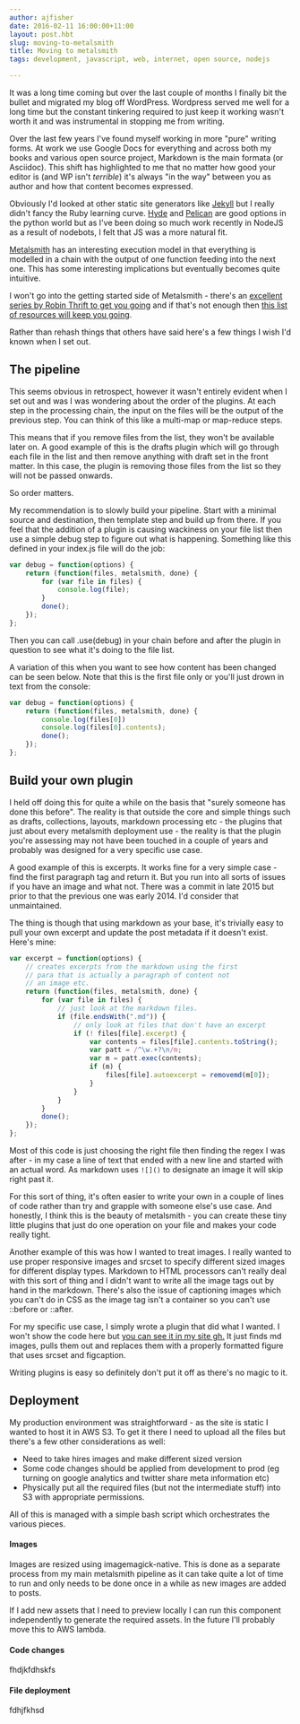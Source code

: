 ```yaml
---
author: ajfisher
date: 2016-02-11 16:00:00+11:00
layout: post.hbt
slug: moving-to-metalsmith
title: Moving to metalsmith
tags: development, javascript, web, internet, open source, nodejs

---
```


It was a long time coming but over the last couple of months I finally bit
the bullet and migrated my blog off WordPress. Wordpress served me well for a
long time but the constant tinkering required to just keep it working wasn't
worth it and was instrumental in stopping me from writing.

Over the last few years I've found myself working in more "pure" writing forms.
At work we use Google Docs for everything and across both my books and various
open source project, Markdown is the main formata (or Asciidoc). This shift
has highlighted to me that no matter how good your editor is (and WP isn't _terrible_)
it's always "in the way" between you as author and how that content becomes
expressed.

Obviously I'd looked at other static site generators like [Jekyll](https://jekyllrb.com/)
but I really didn't fancy the Ruby learning curve. [Hyde](https://github.com/hyde/hyde) 
and [Pelican](http://docs.getpelican.com/en/3.6.3/) are good options in the
python world but as I've been doing so much work recently in NodeJS as a result
of nodebots, I felt that JS was a more natural fit. 

[Metalsmith](http://metalsmith.io) has an interesting execution model in that
everything is modelled in a chain with the output of one function feeding
into the next one. This has some interesting implications but eventually
becomes quite intuitive.

I won't go into the getting started side of Metalsmith - there's an
[excellent series by Robin Thrift to get you going](http://www.robinthrift.com/posts/getting-to-know-metalsmith/)
and if that's not enough then [this list of resources will keep you going](https://github.com/metalsmith/awesome-metalsmith).

Rather than rehash things that others have said here's a few things I wish
I'd known when I set out.

## The pipeline

This seems obvious in retrospect, however it wasn't entirely evident when I set
out and was I was wondering about the order of the plugins. At each step
in the processing chain, the input on the files will be the output of the
previous step. You can think of this like a multi-map or map-reduce steps.

This means that if you remove files from the list, they won't be available
later on. A good example of this is the drafts plugin which will go through
each file in the list and then remove anything with draft set in the front matter.
In this case, the plugin is removing those files from the list so they will
not be passed onwards.

So order matters.

My recommendation is to slowly build your pipeline. Start with a minimal
source and destination, then template step and build up from there. If
you feel that the addition of a plugin is causing wackiness on your file list
then use a simple debug step to figure out what is happening. Something like
this defined in your index.js file will do the job:

```javascript
var debug = function(options) {
    return (function(files, metalsmith, done) {
        for (var file in files) {
            console.log(file);
        }
        done();
    });
};
```

Then you can call .use(debug) in your chain before and after the plugin in question
to see what it's doing to the file list. 

A variation of this when you want to see how content has been changed can be
seen below. Note that this is the first file only or you'll just drown in text
from the console:

```javascript
var debug = function(options) {
    return (function(files, metalsmith, done) {
        console.log(files[0])
        console.log(files[0].contents);
        done();
    });
};
```

## Build your own plugin

I held off doing this for quite a while on the basis that "surely someone has
done this before". The reality is that outside the core and simple things
such as drafts, collections, layouts, markdown processing etc - the plugins
that just about every metalsmith deployment use - the reality is that the
plugin you're assessing may not have been touched in a couple of years and
probably was designed for a very specific use case.

A good example of this is excerpts. It works fine for a very simple case -
find the first paragraph tag and return it. But you run into all sorts of
issues if you have an image and what not. There was a commit in late 2015 but
prior to that the previous one was early 2014. I'd consider that unmaintained.

The thing is though that using markdown as your base, it's trivially easy to
pull your own excerpt and update the post metadata if it doesn't exist. Here's
mine:

```js
var excerpt = function(options) {
    // creates excerpts from the markdown using the first
    // para that is actually a paragraph of content not
    // an image etc.
    return (function(files, metalsmith, done) {
        for (var file in files) {
            // just look at the markdown files.
            if (file.endsWith(".md")) {
                // only look at files that don't have an excerpt
                if (! files[file].excerpt) {
                    var contents = files[file].contents.toString();
                    var patt = /^\w.+?\n/m;
                    var m = patt.exec(contents);
                    if (m) {
                        files[file].autoexcerpt = removemd(m[0]);
                    }
                }
            }
        }
        done();
    });
};

```

Most of this code is just choosing the right file then finding the regex
I was after - in my case a line of text that ended with a new line
and started with an actual word. As markdown uses `![]()` to designate an image
it will skip right past it.

For this sort of thing, it's often easier to write your own in a
couple of lines of code rather than try and grapple with someone else's use case.
And honestly, I think this is the beauty of metalsmith - you can create these
tiny little plugins that just do one operation on your file and makes your code
really tight.

Another example of this was how I wanted to treat images. I really wanted to use
proper responsive images and srcset to specify different sized
images for different display types. Markdown to HTML processors can't really
deal with this sort of thing and I didn't want to write all the image tags
out by hand in the markdown. There's also the issue of captioning images which
you can't do in CSS as the image tag isn't a container so you can't use ::before
or ::after.

For my specific use case, I simply wrote a plugin that did what I wanted. I won't
show the code here but [you can see it in my site gh.](https://github.com/ajfisher/ajfisher.me/blob/master/index.js#L112-L176)
It just finds md images, pulls them out and replaces them with a properly
formatted figure that uses srcset and figcaption.

Writing plugins is easy so definitely don't put it off as there's no magic
to it.

## Deployment

My production environment was straightforward - as the site is static I wanted
to host it in AWS S3. To get it there I need to upload all the files but there's
a few other considerations as well:

* Need to take hires images and make different sized version
* Some code changes should be applied from development to prod (eg turning on
google analytics and twitter share meta information etc)
* Physically put all the required files (but not the intermediate stuff) into
S3 with appropriate permissions.

All of this is managed with a simple bash script which orchestrates the various
pieces.

#### Images

Images are resized using imagemagick-native. This is done as a separate
process from my main metalsmith pipeline as it can take quite a lot of time to
run and only needs to be done once in a while as new images are added to posts.

If I add new assets that I need to preview locally I can run this component
independently to generate the required assets. In the future I'll probably move
this to AWS lambda.


#### Code changes

fhdjkfdhskfs

#### File deployment

fdhjfkhsd



